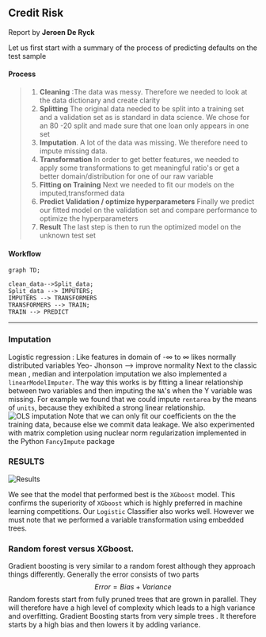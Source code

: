 
Credit Risk
----------
Report by __Jeroen De Ryck__


 Let us first start with a summary of the process of predicting defaults on the test sample
#### Process

> 1. __Cleaning__ :The data was messy. Therefore we needed to look at the data dictionary and create clarity
> 2. __Splitting__ The original data needed to be split into a training set and a validation set as is standard in data science. We chose for an 80 -20 split and made sure that one loan only appears in one set
> 3. __Imputation__.
>  A lot of the data was missing. We therefore need to impute missing data.
> 4. __Transformation__
> In order to get better features, we needed to apply some transformations to get meaningful ratio's or get a better domain/distribution for one of our raw variable
> 5. __Fitting on Training__
> Next we needed to fit our models on the imputed,transformed data
> 6. __Predict Validation / optimize hyperparameters__
> Finally we predict our fitted model on the validation set and compare performance to optimize the hyperparameters
> 7. __Result__
> The last step is then to run the optimized model on the unknown test set

####  Workflow
```mermaid
graph TD;

clean_data-->Split_data;
Split_data --> IMPUTERS;
IMPUTERS --> TRANSFORMERS
TRANSFORMERS --> TRAIN;
TRAIN --> PREDICT
```



----------

### Imputation
Logistic regression : Like features in domain of -$\infty$ to $\infty$ likes normally distributed variables
Yeo- Jhonson --> improve normality
Next to the classic mean , median and interpolation imputation we also implemented a `linearModelImputer`.
The way this works is by fitting a linear relationship between two variables and then imputing the `NA`'s when the Y variable was missing.
For example we found that we could impute `rentarea` by the means of `units`, because they exhibited a strong linear relationship.
![OLS imputation](https://github.com/jerreyz/Credit_Risk/blob/master/Pasted%20image%20at%202017_05_18%2007_11%20PM.png)
Note that we can only fit our coefficients on the the training data, because else we commit data leakage.
We also experimented with matrix completion using nuclear norm regularization implemented in the Python `FancyImpute` package




### RESULTS
![Results](https://lh3.googleusercontent.com/-kJo5xgWnmEY/WYTTMe4RA1I/AAAAAAAAAAM/tWSKExWRD_spD5MZtyOGO52evXlk39PygCLcBGAs/s0/Screen+Shot+2017-08-04+at+22.02.14.png "")

We see that the model that performed best is the `XGboost` model.
This confirms the superiority of `XGboost` which is highly preferred in machine learning competitions.
Our `Logistic` Classifier also works well. However we must note that we performed a variable transformation using embedded trees.


### Random forest versus XGboost.
Gradient boosting is very similar to a random forest although  they approach things differently.
Generally the error consists of   two parts $$Error = Bias + Variance  $$
Random forests start from fully pruned trees that are grown in parallel. They will therefore have a high level of complexity which leads to a high variance and overfitting.
Gradient Boosting starts from very simple trees .
It therefore starts by a high bias and then lowers it by adding variance.

